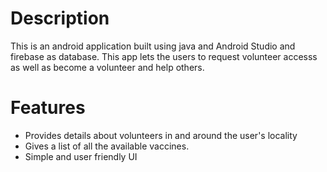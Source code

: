 # Description
This is an android application built using java and Android Studio and firebase as database. This app lets the users to request volunteer accesss as well as become a volunteer and help others.
# Features
- Provides details about volunteers in and around the user's locality
- Gives a list of all the available vaccines.
- Simple and user friendly UI

